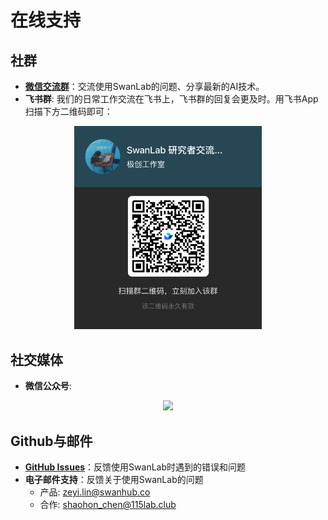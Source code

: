 # 在线支持

## 社群

- **[微信交流群](https://geektechstudio.feishu.cn/wiki/NIZ9wp5LRiSqQykizbGcVzUKnic?fromScene=spaceOverview)**：交流使用SwanLab的问题、分享最新的AI技术。
- **飞书群**: 我们的日常工作交流在飞书上，飞书群的回复会更及时。用飞书App扫描下方二维码即可：

<div align="center">
<img src="/assets/feishu-QR-Code.png" width=300>
</div>

## 社交媒体
- **微信公众号**:

<div align="center">
<img src="/assets/wechat.jpg" width=300>
</div>

## Github与邮件
- **[GitHub Issues](https://github.com/SwanHubX/SwanLab/issues)**：反馈使用SwanLab时遇到的错误和问题
- **电子邮件支持**：反馈关于使用SwanLab的问题
    - 产品: zeyi.lin@swanhub.co
    - 合作: shaohon_chen@115lab.club